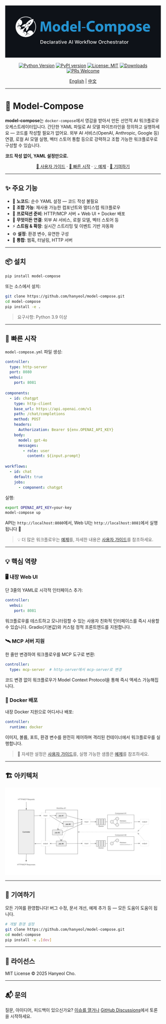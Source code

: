 <div align="center">

![model-compose - 선언적 AI 워크플로우 오케스트레이터](docs/images/main-banner.png)

[![Python Version](https://img.shields.io/badge/python-3.9+-blue.svg)](https://python.org)
[![PyPI version](https://img.shields.io/pypi/v/model-compose.svg)](https://pypi.org/project/model-compose/)
[![License: MIT](https://img.shields.io/badge/License-MIT-yellow.svg)](https://opensource.org/licenses/MIT)
[![Downloads](https://pepy.tech/badge/model-compose)](https://pepy.tech/project/model-compose)
[![PRs Welcome](https://img.shields.io/badge/PRs-welcome-brightgreen.svg)](http://makeapullrequest.com)

[English](README.md) | [中文](README.zh-cn.md)

</div>

---

# 🤖 Model-Compose

**model-compose**는 `docker-compose`에서 영감을 받아서 만든 선언적 AI 워크플로우 오케스트레이터입니다. 간단한 YAML 파일로 AI 모델 파이프라인을 정의하고 실행하세요 — 코드를 작성할 필요가 없어요. 외부 AI 서비스(OpenAI, Anthropic, Google 등) 연결, 로컬 AI 모델 실행, 벡터 스토어 통합 등으로 강력하고 조합 가능한 워크플로우로 구성할 수 있습니다.

**코드 작성 없이, YAML 설정만으로.**

<div align="center">

[📖 사용자 가이드](docs/user-guide/ko/README.md) · [🚀 빠른 시작](#-빠른-시작) · [💡 예제](examples/README.ko.md) · [🤝 기여하기](#-기여하기)

</div>

---

## ✨ 주요 기능

- 🎨 **노코드**: 순수 YAML 설정 — 코드 작성 불필요
- 🔄 **조합 가능**: 재사용 가능한 컴포넌트와 멀티스텝 워크플로우
- 🚀 **프로덕션 준비**: HTTP/MCP 서버 + Web UI + Docker 배포
- 🔌 **무엇이든 연결**: 외부 AI 서비스, 로컬 모델, 벡터 스토어 등
- ⚡ **스트림 & 확장**: 실시간 스트리밍 및 이벤트 기반 자동화
- ⚙️ **설정**: 환경 변수, 유연한 구성
- 🔗 **통합**: 웹훅, 터널링, HTTP 서버

---


## 📦 설치

```bash
pip install model-compose
```

또는 소스에서 설치:

```bash
git clone https://github.com/hanyeol/model-compose.git
cd model-compose
pip install -e .
```

> 요구사항: Python 3.9 이상

---

## 🚀 빠른 시작

`model-compose.yml` 파일 생성:

```yaml
controller:
  type: http-server
  port: 8080
  webui:
    port: 8081

components:
  - id: chatgpt
    type: http-client
    base_url: https://api.openai.com/v1
    path: /chat/completions
    method: POST
    headers:
      Authorization: Bearer ${env.OPENAI_API_KEY}
    body:
      model: gpt-4o
      messages:
        - role: user
          content: ${input.prompt}

workflows:
  - id: chat
    default: true
    jobs:
      - component: chatgpt
```

실행:

```bash
export OPENAI_API_KEY=your-key
model-compose up
```

API는 `http://localhost:8080`에서, Web UI는 `http://localhost:8081`에서 실행됩니다 🎉

> 💡 더 많은 워크플로우는 [예제](examples/README.ko.md)를, 자세한 내용은 [사용자 가이드](docs/user-guide/ko/README.md)를 참조하세요.

---
## 💡 핵심 역량

### 🖥️ 내장 Web UI
단 3줄의 YAML로 시각적 인터페이스 추가:
```yaml
controller:
  webui:
    port: 8081
```
워크플로우를 테스트하고 모니터링할 수 있는 사용자 친화적 인터페이스를 즉시 사용할 수 있습니다. Gradio(기본값)와 커스텀 정적 프론트엔드를 지원합니다.

### 🛰️ MCP 서버 지원
한 줄만 변경하여 워크플로우를 MCP 도구로 변환:
```yaml
controller:
  type: mcp-server  # http-server에서 mcp-server로 변경
```
코드 변경 없이 워크플로우가 Model Context Protocol을 통해 즉시 액세스 가능해집니다.

### 🐳 Docker 배포
내장 Docker 지원으로 어디서나 배포:
```yaml
controller:
  runtime: docker
```
이미지, 볼륨, 포트, 환경 변수를 완전히 제어하며 격리된 컨테이너에서 워크플로우를 실행합니다.

> 📖 자세한 설정은 [사용자 가이드](docs/user-guide/ko/README.md)를, 실행 가능한 샘플은 [예제](examples/README.ko.md)를 참조하세요.

---
## 🏗 아키텍처

![아키텍처 다이어그램](docs/images/architecture-diagram.png)

---

## 🤝 기여하기
모든 기여를 환영합니다!
버그 수정, 문서 개선, 예제 추가 등 — 모든 도움이 도움이 됩니다.

```bash
# 개발 환경 설정
git clone https://github.com/hanyeol/model-compose.git
cd model-compose
pip install -e .[dev]
```

---

## 📄 라이선스
MIT License © 2025 Hanyeol Cho.

---

## 📬 문의
질문, 아이디어, 피드백이 있으신가요? [이슈를 열거나](https://github.com/hanyeol/model-compose/issues) [GitHub Discussions](https://github.com/hanyeol/model-compose/discussions)에서 토론을 시작하세요.
